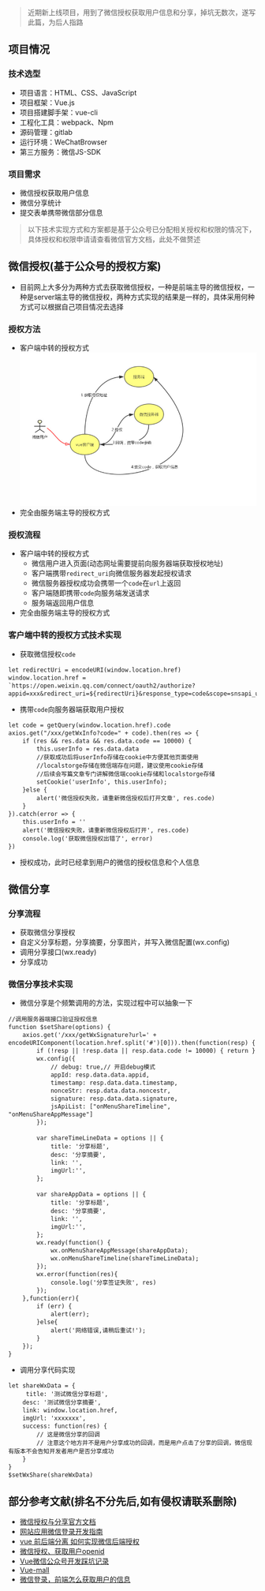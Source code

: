 > 近期新上线项目，用到了微信授权获取用户信息和分享，掉坑无数次，遂写此篇，为后人指路

## 项目情况
### 技术选型
* 项目语言：HTML、CSS、JavaScript
* 项目框架：Vue.js
* 项目搭建脚手架：vue-cli
* 工程化工具：webpack、Npm
* 源码管理：gitlab
* 运行环境：WeChatBrowser
* 第三方服务：微信JS-SDK

### 项目需求
* 微信授权获取用户信息
* 微信分享统计
* 提交表单携带微信部分信息

> 以下技术实现方式和方案都是基于公众号已分配相关授权和权限的情况下，具体授权和权限申请请查看微信官方文档，此处不做赘述

## 微信授权(基于公众号的授权方案)
* 目前网上大多分为两种方式去获取微信授权，一种是前端主导的微信授权，一种是server端主导的微信授权，两种方式实现的结果是一样的，具体采用何种方式可以根据自己项目情况去选择

### 授权方法
* 客户端中转的授权方式
![授权流程](../images/wechat-auth.jpeg)
* 完全由服务端主导的授权方式

### 授权流程
* 客户端中转的授权方式
	* 微信用户进入页面(动态网址需要提前向服务器端获取授权地址)
	* 客户端携带`redirect_uri`向微信服务器发起授权请求
	* 微信服务器授权成功会携带一个`code`在`url`上返回
	* 客户端随即携带`code`向服务端发送请求
	* 服务端返回用户信息
* 完全由服务端主导的授权方式

### 客户端中转的授权方式技术实现
* 获取微信授权`code`

```
let redirectUri = encodeURI(window.location.href)
window.location.href = `https://open.weixin.qq.com/connect/oauth2/authorize?appid=xxx&redirect_uri=${redirectUri}&response_type=code&scope=snsapi_userinfo&state=123#wechat_redirect`
```
* 携带`code`向服务器端获取用户授权

```
let code = getQuery(window.location.href).code
axios.get("/xxx/getWxInfo?code=" + code).then(res => {
	if (res && res.data && res.data.code == 10000) {
		this.userInfo = res.data.data
		//获取成功后将userInfo存储在cookie中方便其他页面使用
		//localstorge存储在微信端存在问题，建议使用cookie存储
		//后续会写篇文章专门讲解微信端cookie存储和localstorge存储
		setCookie('userInfo', this.userInfo);
	}else {
		alert('微信授权失败，请重新微信授权后打开文章', res.code)
	}
}).catch(error => {
	this.userInfo = ''
	alert('微信授权失败，请重新微信授权后打开', res.code)
	console.log('获取微信授权出错了', error)
})
```
* 授权成功，此时已经拿到用户的微信的授权信息和个人信息

## 微信分享
### 分享流程
* 获取微信分享授权
* 自定义分享标题，分享摘要，分享图片，并写入微信配置(wx.config)
* 调用分享接口(wx.ready)
* 分享成功

### 微信分享技术实现
* 微信分享是个频繁调用的方法，实现过程中可以抽象一下

```
//调用服务器端接口验证授权信息
function $setShare(options) {
	axios.get('/xxx/getWxSignature?url=' + encodeURIComponent(location.href.split('#')[0])).then(function(resp) {
	    if (!resp || !resp.data || resp.data.code != 10000) { return }
	    wx.config({
	        // debug: true,// 开启debug模式
	        appId: resp.data.data.appid,
	        timestamp: resp.data.data.timestamp,
	        nonceStr: resp.data.data.noncestr,
	        signature: resp.data.data.signature,
	        jsApiList: ["onMenuShareTimeline", "onMenuShareAppMessage"]
	    });

	    var shareTimeLineData = options || {
	        title: '分享标题',
	        desc: '分享摘要',
	        link: '',
	        imgUrl:'',
	    };

	    var shareAppData = options || {
	        title: '分享标题',
	        desc: '分享摘要',
	        link: '',
	        imgUrl:'',
	    };
	    wx.ready(function() {
	        wx.onMenuShareAppMessage(shareAppData);
	        wx.onMenuShareTimeline(shareTimeLineData);
	    });
	    wx.error(function(res){
	        console.log('分享签证失败', res)
	    });
	},function(err){
	    if (err) {
	        alert(err);
	    }else{
	        alert('网络错误,请稍后重试!');
	    }
	});
}
```
* 调用分享代码实现

```
let shareWxData = {
	 title: '测试微信分享标题',
    desc: '测试微信分享摘要',
    link: window.location.href,
    imgUrl: 'xxxxxxx',
    success: function(res) {
    	// 这是微信分享的回调
    	// 注意这个地方并不是用户分享成功的回调，而是用户点击了分享的回调，微信现有版本不会告知开发者用户是否分享成功
    }
}
$setWxShare(shareWxData)
```

## 部分参考文献(排名不分先后,如有侵权请联系删除)
* [微信授权与分享官方文档](https://mp.weixin.qq.com/wiki?t=resource/res_main&id=mp1421141115)
* [网站应用微信登录开发指南](https://open.weixin.qq.com/cgi-bin/showdocument?action=dir_list&t=resource/res_list&verify=1&id=open1419316505&token=&lang=zh_CN)
* [vue 前后端分离 如何实现微信后端授权](https://www.v2ex.com/t/420936)
* [微信授权、获取用户openid](http://www.cnblogs.com/jinzhenzong/p/9035809.html)
* [Vue微信公众号开发踩坑记录](https://segmentfault.com/a/1190000010753247)
* [Vue-mall](https://github.com/qutz/vue-mall)
* [微信登录，前端怎么获取用户的信息](https://segmentfault.com/q/1010000012401356/)